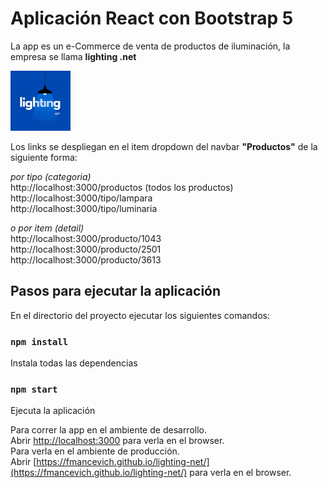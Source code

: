 # Aplicación React con Bootstrap 5

La app es un e-Commerce de venta de productos de iluminación, la empresa se llama **lighting .net**

![lighting .net, la tienda digital que te ilumina...](/public/logo.png)

Los links se despliegan en el item dropdown del navbar **"Productos"** de la siguiente forma:

*por tipo (categoria)*\
http://localhost:3000/productos           (todos los productos)\
http://localhost:3000/tipo/lampara\
http://localhost:3000/tipo/luminaria

*o por item (detail)*\
http://localhost:3000/producto/1043\
http://localhost:3000/producto/2501\
http://localhost:3000/producto/3613

## Pasos para ejecutar la aplicación

En el directorio del proyecto ejecutar los siguientes comandos:

### `npm install`
 Instala todas las dependencias
### `npm start`
 Ejecuta la aplicación

Para correr la app en el ambiente de desarrollo.\
Abrir [http://localhost:3000](http://localhost:3000) para verla en el browser.\
Para verla en el ambiente de producción.\
Abrir [https://fmancevich.github.io/lighting-net/](https://fmancevich.github.io/lighting-net/) para verla en el browser.

